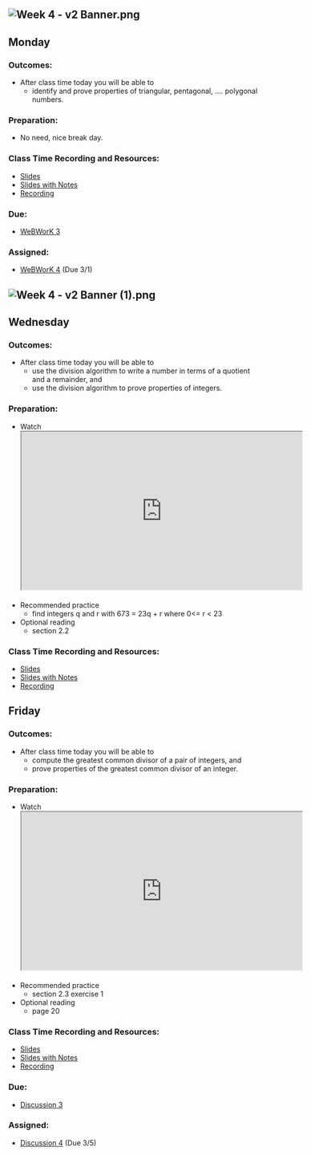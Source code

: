 <h2>
<img src="https://uweau.instructure.com/courses/365635/files/30236065/preview?verifier=tAIJPeHSfPFF2ddyF7PgPFlN1kXh6oTWzZaql5vN" alt="Week 4 - v2 Banner.png" data-api-endpoint="https://uweau.instructure.com/api/v1/courses/365635/files/30236065" data-api-returntype="File">&nbsp;&nbsp;</h2>
<h2>Monday</h2>
<h3>Outcomes:</h3>
<ul>
<li>After class time today you will be able to
<ul>
<li>identify and prove properties of triangular, pentagonal, .... polygonal numbers.</li>
</ul>
</li>
</ul>
<h3>Preparation:</h3>
<ul>
<li>No need, nice break day.</li>
</ul>
<h3>Class Time Recording and Resources:</h3>
<ul>
<li><a class="instructure_file_link instructure_scribd_file" title="ws2-1-polygonal_numbers.pdf" href="https://uweau.instructure.com/courses/365635/files/30315319?verifier=7ca4GCgGe59Mq6MRt5g6Y7vHJedF7jkw2YJzvwzq&amp;wrap=1" target="_blank" data-canvas-previewable="false" data-api-endpoint="https://uweau.instructure.com/api/v1/courses/365635/files/30315319" data-api-returntype="File">Slides</a></li>
<li><a class="instructure_file_link instructure_scribd_file" title="341Notes_2-22-21.pdf" href="https://uweau.instructure.com/courses/365635/files/30379801?verifier=I4ciZlR6jE7PlO6ZeWY3G9pbPCuwlyYpzjOLIZYE&amp;wrap=1" target="_blank" data-canvas-previewable="false" data-api-endpoint="https://uweau.instructure.com/api/v1/courses/365635/files/30379801" data-api-returntype="File">Slides with Notes</a></li>
<li><a class="instructure_file_link inline_disabled" href="https://us-lti.bbcollab.com/recording/91ed7542e5ad44239149c1eb95511253" target="_blank">Recording</a></li>
</ul>
<h3>Due:</h3>
<ul>
<li>
<a title="WeBWorK 3" href="https://uweau.instructure.com/courses/365635/assignments/3232572" data-api-endpoint="https://uweau.instructure.com/api/v1/courses/365635/assignments/3232572" data-api-returntype="Assignment">WeBWorK 3</a>&nbsp;</li>
</ul>
<h3>Assigned:</h3>
<ul>
<li>
<a title="WeBWorK 4 - Division Algorithm and GCD" href="https://uweau.instructure.com/courses/365635/assignments/3247200" data-api-endpoint="https://uweau.instructure.com/api/v1/courses/365635/assignments/3247200" data-api-returntype="Assignment">WeBWorK 4</a> (Due 3/1)</li>
</ul>
<h2>
<img src="https://uweau.instructure.com/courses/365635/files/30236071/preview?verifier=QeImFs1rVLaXJCIUKvWnp6Ip60TkPjCSYE8VBFh6" alt="Week 4 - v2 Banner (1).png" data-api-endpoint="https://uweau.instructure.com/api/v1/courses/365635/files/30236071" data-api-returntype="File">&nbsp;&nbsp;</h2>
<h2>Wednesday</h2>
<h3>Outcomes:</h3>
<ul>
<li>After class time today you will be able to
<ul>
<li>use the division algorithm to write a number in terms of a quotient and a remainder, and</li>
<li>use the division algorithm to prove properties of integers.</li>
</ul>
</li>
</ul>
<h3>Preparation:</h3>
<ul>
<li>Watch<br><iframe title="embedded content" src="https://www.youtube.com/embed/uemTUnFxG_Q" width="560" height="315" allowfullscreen="allowfullscreen" allow="accelerometer; autoplay; clipboard-write; encrypted-media; gyroscope; picture-in-picture"></iframe>&nbsp;</li>
<li>Recommended practice
<ul>
<li>find integers q and r with 673 = 23q + r where 0&lt;= r &lt; 23</li>
</ul>
</li>
<li>Optional reading
<ul>
<li>section 2.2</li>
</ul>
</li>
</ul>
<h3>Class Time Recording and Resources:</h3>
<ul>
<li><a class="instructure_file_link instructure_scribd_file" title="ws2-2-div_alg.pdf" href="https://uweau.instructure.com/courses/365635/files/30461661?verifier=Yug7H2bsvUxEaLEbIvZSBV8sBTnLP38f4A4zkuI3&amp;wrap=1" target="_blank" data-canvas-previewable="false" data-api-endpoint="https://uweau.instructure.com/api/v1/courses/365635/files/30461661" data-api-returntype="File">Slides</a></li>
<li><a class="instructure_file_link instructure_scribd_file" title="341Notes_2-24-21.pdf" href="https://uweau.instructure.com/courses/365635/files/30501400?verifier=Y9yewDeWzUQ3lBCDQYidGLvtedmM9U7gflNGyoV5&amp;wrap=1" target="_blank" data-canvas-previewable="false" data-api-endpoint="https://uweau.instructure.com/api/v1/courses/365635/files/30501400" data-api-returntype="File">Slides with Notes</a></li>
<li><a class="instructure_file_link inline_disabled" href="https://us-lti.bbcollab.com/recording/8a729ca2cea04dae901ab986aeeba871" target="_blank">Recording</a></li>
</ul>

<h2>Friday</h2>
<h3>Outcomes:</h3>
<ul>
<li>After class time today you will be able to
<ul>
<li>compute the greatest common divisor of a pair of integers, and</li>
<li>prove properties of the greatest common divisor of an integer.</li>
</ul>
</li>
</ul>
<h3>Preparation:</h3>
<ul>
<li>Watch<br><iframe title="embedded content" src="https://www.youtube.com/embed/Wg-JlvBVPi0" width="560" height="315" allowfullscreen="allowfullscreen" allow="accelerometer; autoplay; clipboard-write; encrypted-media; gyroscope; picture-in-picture"></iframe>&nbsp;</li>
<li>Recommended practice
<ul>
<li>section 2.3 exercise 1</li>
</ul>
</li>
<li>Optional reading
<ul>
<li>page 20</li>
</ul>
</li>
</ul>
<h3>Class Time Recording and Resources:</h3>
<ul>
<li><a class="instructure_file_link instructure_scribd_file" title="ws2-3-gcd.pdf" href="https://uweau.instructure.com/courses/365635/files/30501630?verifier=oJSLC3q11paJiuDmZuPDFRu5OiodIPHN9m0n2NEx&amp;wrap=1" target="_blank" data-canvas-previewable="false" data-api-endpoint="https://uweau.instructure.com/api/v1/courses/365635/files/30501630" data-api-returntype="File">Slides</a></li>
<li><a class="instructure_file_link instructure_scribd_file" title="341Notes_2-26-21.pdf" href="https://uweau.instructure.com/courses/365635/files/30619352?verifier=2pvXWMYjreTpyHsYTBsmkOoYGI7ee34EgtmwJsRH&amp;wrap=1" target="_blank" data-canvas-previewable="false" data-api-endpoint="https://uweau.instructure.com/api/v1/courses/365635/files/30619352" data-api-returntype="File">Slides with Notes</a></li>
<li><a class="instructure_file_link inline_disabled" href="https://us-lti.bbcollab.com/recording/54bcfb1749db47b6a1052b1aea0303e6" target="_blank">Recording</a></li>
</ul>
<h3>Due:</h3>
<ul>
<li><a title="Discussion 3" href="https://uweau.instructure.com/courses/365635/discussion_topics/2348907" data-api-endpoint="https://uweau.instructure.com/api/v1/courses/365635/discussion_topics/2348907" data-api-returntype="Discussion">Discussion 3</a></li>
</ul>
<h3>Assigned:</h3>
<ul>
<li>
<a title="Discussion 4" href="https://uweau.instructure.com/courses/365635/discussion_topics/2366634" data-api-endpoint="https://uweau.instructure.com/api/v1/courses/365635/discussion_topics/2366634" data-api-returntype="Discussion">Discussion 4</a> (Due 3/5)</li>
</ul>
